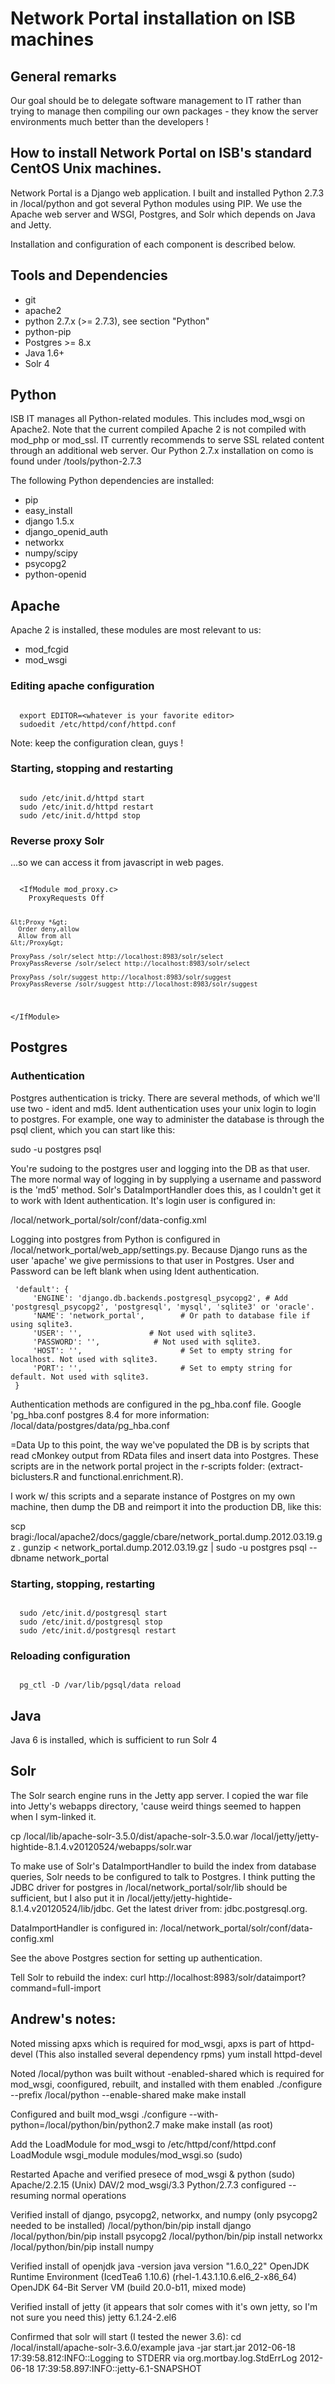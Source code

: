 # Network Portal installation on ISB machines

## General remarks

Our goal should be to delegate software management to IT rather than trying to
manage then compiling our own packages - they know the server environments much
better than the developers !

## How to install Network Portal on ISB's standard CentOS Unix machines.

Network Portal is a Django web application. I built and installed Python 2.7.3 in /local/python and got several Python modules using PIP. We use the Apache web server and WSGI, Postgres, and Solr which depends on Java and Jetty.

Installation and configuration of each component is described below.

## Tools and Dependencies

  * git
  * apache2
  * python 2.7.x (>= 2.7.3), see section "Python"
  * python-pip
  * Postgres >= 8.x
  * Java 1.6+
  * Solr 4

## Python

ISB IT manages all Python-related modules. This includes mod_wsgi on Apache2.
Note that the current compiled Apache 2 is not compiled with mod_php or mod_ssl.
IT currently recommends to serve SSL related content through an additional
web server. Our Python 2.7.x installation on como is found under /tools/python-2.7.3

The following Python dependencies are installed:

  * pip
  * easy_install
  * django 1.5.x
  * django_openid_auth
  * networkx
  * numpy/scipy
  * psycopg2
  * python-openid


## Apache

Apache 2 is installed, these modules are most relevant to us:

  * mod_fcgid
  * mod_wsgi

### Editing apache configuration

<code>
  export EDITOR=&lt;whatever is your favorite editor&gt;
  sudoedit /etc/httpd/conf/httpd.conf
</code>

Note: keep the configuration clean, guys !

### Starting, stopping and restarting

<code>
  sudo /etc/init.d/httpd start
  sudo /etc/init.d/httpd restart
  sudo /etc/init.d/httpd stop
</code>

### Reverse proxy Solr

...so we can access it from javascript in web pages.

<code>
  &lt;IfModule mod_proxy.c&gt;
    ProxyRequests Off

    &lt;Proxy *&gt;
      Order deny,allow
      Allow from all
    &lt;/Proxy&gt;

    ProxyPass /solr/select http://localhost:8983/solr/select
    ProxyPassReverse /solr/select http://localhost:8983/solr/select

    ProxyPass /solr/suggest http://localhost:8983/solr/suggest
    ProxyPassReverse /solr/suggest http://localhost:8983/solr/suggest
  &lt;/IfModule&gt;
</code>

## Postgres

### Authentication
Postgres authentication is tricky. There are several methods, of which we'll use two - ident and md5. Ident authentication uses your unix login to login to postgres. For example, one way to administer the database is through the psql client, which you can start like this:

sudo -u postgres psql

You're sudoing to the postgres user and logging into the DB as that user. The more normal way of logging in by supplying a username and password is the 'md5' method. Solr's DataImportHandler does this, as I couldn't get it to work with Ident authentication. It's login user is configured in:

/local/network_portal/solr/conf/data-config.xml

Logging into postgres from Python is configured in /local/network_portal/web_app/settings.py. Because Django runs as the user 'apache' we give permissions to that user in Postgres. User and Password can be left blank when using Ident authentication.

     'default': {
         'ENGINE': 'django.db.backends.postgresql_psycopg2', # Add 'postgresql_psycopg2', 'postgresql', 'mysql', 'sqlite3' or 'oracle'.
         'NAME': 'network_portal',        # Or path to database file if using sqlite3.
         'USER': '',               # Not used with sqlite3.
         'PASSWORD': '',            # Not used with sqlite3.
         'HOST': '',                      # Set to empty string for localhost. Not used with sqlite3.
         'PORT': '',                      # Set to empty string for default. Not used with sqlite3.
     }


Authentication methods are configured in the pg_hba.conf file. Google 'pg_hba.conf postgres 8.4 for more information:
/local/data/postgres/data/pg_hba.conf

=Data
Up to this point, the way we've populated the DB is by scripts that read cMonkey output from RData files and insert data into Postgres. These scripts are in the network portal project in the r-scripts folder: (extract-biclusters.R and functional.enrichment.R).

I work w/ this scripts and a separate instance of Postgres on my own machine, then dump the DB and reimport it into the production DB, like this:

scp bragi:/local/apache2/docs/gaggle/cbare/network_portal.dump.2012.03.19.gz .
gunzip < network_portal.dump.2012.03.19.gz | sudo -u postgres psql --dbname network_portal

### Starting, stopping, restarting

<code>
  sudo /etc/init.d/postgresql start
  sudo /etc/init.d/postgresql stop
  sudo /etc/init.d/postgresql restart
</code>

### Reloading configuration

<code>
  pg_ctl -D /var/lib/pgsql/data reload
</code>

## Java

Java 6 is installed, which is sufficient to run Solr 4

## Solr

The Solr search engine runs in the Jetty app server. I copied the war file into Jetty's webapps directory, 'cause weird things seemed to happen when I sym-linked it.

cp /local/lib/apache-solr-3.5.0/dist/apache-solr-3.5.0.war /local/jetty/jetty-hightide-8.1.4.v20120524/webapps/solr.war

To make use of Solr's DataImportHandler to build the index from database queries, Solr needs to be configured to talk to Postgres. I think putting the JDBC driver for postgres in /local/network_portal/solr/lib should be sufficient, but I also put it in /local/jetty/jetty-hightide-8.1.4.v20120524/lib/jdbc. Get the latest driver from: jdbc.postgresql.org.

DataImportHandler is configured in: /local/network_portal/solr/conf/data-config.xml

See the above Postgres section for setting up authentication.

Tell Solr to rebuild the index:
curl http://localhost:8983/solr/dataimport?command=full-import

## Andrew's notes:

Noted missing apxs which is required for mod_wsgi, apxs is part of httpd-devel (This also installed several dependency rpms)
yum install httpd-devel 

Noted /local/python was built without -enabled-shared which is required for mod_wsgi, coonfigured, rebuilt, and installed with them enabled
./configure --prefix /local/python --enable-shared
make
make install

Configured and built mod_wsgi
./configure --with-python=/local/python/bin/python2.7
make
make install (as root)

Add the LoadModule for mod_wsgi to /etc/httpd/conf/httpd.conf
LoadModule wsgi_module modules/mod_wsgi.so (sudo)

Restarted Apache and verified presece of mod_wsgi & python (sudo)
Apache/2.2.15 (Unix) DAV/2 mod_wsgi/3.3 Python/2.7.3 configured -- resuming normal operations

Verified install of django, psycopg2, networkx, and numpy (only psycopg2 needed to be installed)
/local/python/bin/pip install django
/local/python/bin/pip install psycopg2
/local/python/bin/pip install networkx
/local/python/bin/pip install numpy

Verified install of openjdk
java -version
java version "1.6.0_22"
OpenJDK Runtime Environment (IcedTea6 1.10.6) (rhel-1.43.1.10.6.el6_2-x86_64)
OpenJDK 64-Bit Server VM (build 20.0-b11, mixed mode)

Verified install of jetty  (it appears that solr comes with it's own jetty, so I'm not sure you need this)
jetty 6.1.24-2.el6

Confirmed that solr will start (I tested the newer 3.6):
cd /local/install/apache-solr-3.6.0/example
java -jar start.jar
2012-06-18 17:39:58.812:INFO::Logging to STDERR via org.mortbay.log.StdErrLog
2012-06-18 17:39:58.897:INFO::jetty-6.1-SNAPSHOT

